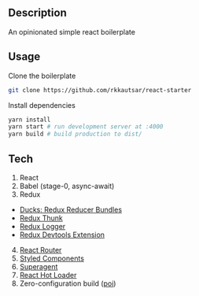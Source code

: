 ## Description

An opinionated simple react boilerplate


## Usage

Clone the boilerplate

```sh
git clone https://github.com/rkkautsar/react-starter
```

Install dependencies

```sh
yarn install
yarn start # run development server at :4000
yarn build # build production to dist/
```


## Tech

1. React
2. Babel (stage-0, async-await)
3. Redux
  - [Ducks: Redux Reducer Bundles](https://github.com/erikras/ducks-modular-redux)
  - [Redux Thunk](https://github.com/gaearon/redux-thunk)
  - [Redux Logger](https://github.com/evgenyrodionov/redux-logger)
  - [Redux Devtools Extension](https://github.com/zalmoxisus/redux-devtools-extension)
4. [React Router](https://reacttraining.com/react-router/)
5. [Styled Components](https://github.com/styled-components/styled-components)
6. [Superagent](https://github.com/visionmedia/superagent)
7. [React Hot Loader](https://github.com/gaearon/react-hot-loader)
8. Zero-configuration build ([poi](https://github.com/egoist/poi))
